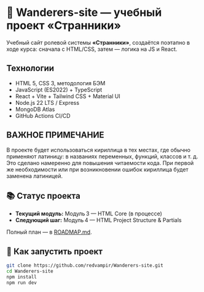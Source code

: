 # 🎲 Wanderers-site — учебный проект «Странники»
Учебный сайт ролевой системы **«Странники»**, создаётся поэтапно в ходе курса: сначала с HTML/CSS, затем — логика на JS и React.

## Технологии

- HTML 5, CSS 3, методология БЭМ
- JavaScript (ES2022) + TypeScript
- React + Vite + Tailwind CSS + Material UI
- Node.js 22 LTS / Express
- MongoDB Atlas
- GitHub Actions CI/CD

## ВАЖНОЕ ПРИМЕЧАНИЕ 
В проекте будет использоваться кириллица в тех местах, где обычно применяют латиницу: в названиях переменных, функций, классов и т. д. Это сделано намеренно для повышения читаемости кода. При первой же необходимости или при возникновении ошибок кириллица будет заменена латиницей.

## 📚 Статус проекта

- **Текущий модуль:** Модуль 3 — HTML Core (в процессе)  
- **Следующий шаг:** Модуль 4 — HTML Project Structure & Partials

Полный план — в [ROADMAP.md](./ROADMAP.md).

## 🚀 Как запустить проект

```bash
git clone https://github.com/redvampir/Wanderers-site.git
cd Wanderers-site
npm install
npm run dev